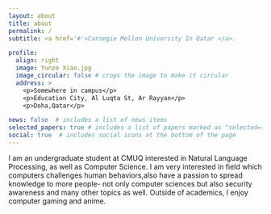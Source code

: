 ```yaml
---
layout: about
title: about
permalink: /
subtitle: <a href='#'>Carnegie Mellon University In Qatar </a>.

profile:
  align: right
  image: Yunze Xiao.jpg
  image_circular: false # crops the image to make it circular
  address: >
    <p>Somewhere in campus</p>
    <p>Education City, Al Luqta St, Ar Rayyan</p>
    <p>Doha,Qatar</p>

news: false  # includes a list of news items
selected_papers: true # includes a list of papers marked as "selected={true}"
social: true  # includes social icons at the bottom of the page
---
```


I am an undergraduate student at CMUQ interested in Natural Language Processing, as well as Computer Science. I am very interested in field which computers challenges human behaviors,also have a passion to spread knowledge to more people- not only computer sciences but also security awareness and many other topics as well. Outside of academics, I enjoy computer gaming and anime.



